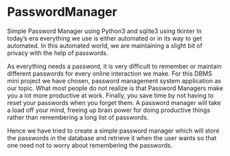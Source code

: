 # PasswordManager
Simple Password Manager using Python3 and sqlite3 using tkinter
In today’s era everything we use is either automated or in its way to get automated. In this automated world, we are maintaining a slight bit of privacy with the help of passwords.

As everything needs a password, it is very difficult to remember or maintain different passwords for every online interaction we make.
For this DBMS mini project we have chosen, password management system application as our topic. What most people do not realize is that Password Managers make you a lot more productive at work.
Finally, you save time by not having to reset your passwords when you forget them. A password manager will take a load off your mind, freeing up brain power for doing productive things rather than remembering a long list of passwords.

Hence we have tried to create a simple password manager which will store the passwords in the database and retrieve it when the user wants so that one need not to worry about remembering the passwords.

